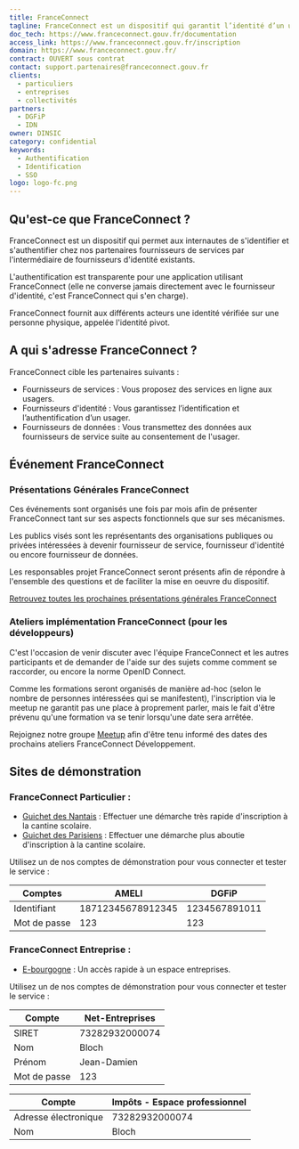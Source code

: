 ```yaml
---
title: FranceConnect
tagline: FranceConnect est un dispositif qui garantit l’identité d’un usager en se reposant sur des comptes certifiés existants.
doc_tech: https://www.franceconnect.gouv.fr/documentation
access_link: https://www.franceconnect.gouv.fr/inscription
domain: https://www.franceconnect.gouv.fr/
contract: OUVERT sous contrat
contact: support.partenaires@franceconnect.gouv.fr
clients:
  - particuliers
  - entreprises
  - collectivités
partners:
  - DGFiP
  - IDN
owner: DINSIC
category: confidential
keywords:
  - Authentification
  - Identification
  - SSO
logo: logo-fc.png
---
```


## Qu'est-ce que FranceConnect ?

FranceConnect est un dispositif qui permet aux internautes de s'identifier et s'authentifier chez nos partenaires fournisseurs de services par l'intermédiaire de fournisseurs d'identité existants.

L'authentification est transparente pour une application utilisant FranceConnect (elle ne converse jamais directement avec le fournisseur d'identité, c'est FranceConnect qui s'en charge).

FranceConnect fournit aux différents acteurs une identité vérifiée sur une personne physique, appelée l'identité pivot.

## A qui s'adresse FranceConnect ?

FranceConnect cible les partenaires suivants :

* Fournisseurs de services : Vous proposez des services en ligne aux usagers.
* Fournisseurs d'identité : Vous garantissez l’identification et l’authentification d’un usager.
* Fournisseurs de données : Vous transmettez des données aux fournisseurs de service suite au consentement de l'usager.

## Événement FranceConnect

### Présentations Générales FranceConnect

Ces événements sont organisés une fois par mois afin de présenter FranceConnect tant sur ses aspects fonctionnels que sur ses mécanismes.

Les publics visés sont les représentants des organisations publiques ou privées intéressées à devenir fournisseur de service, fournisseur d'identité ou encore fournisseur de données.

Les responsables projet FranceConnect seront présents afin de répondre à l'ensemble des questions et de faciliter la mise en oeuvre du dispositif.

<a href="https://www.franceconnect.gouv.fr/evenements" rel="noopener" target="_blank">Retrouvez toutes les prochaines présentations générales FranceConnect</a>

### Ateliers implémentation FranceConnect (pour les développeurs)

C'est l'occasion de venir discuter avec l'équipe FranceConnect et les autres participants et de demander de l'aide sur des sujets comme comment se raccorder, ou encore la norme OpenID Connect.

Comme les formations seront organisés de manière ad-hoc (selon le nombre de personnes intéressées qui se manifestent), l'inscription via le meetup ne garantit pas une place à proprement parler, mais le fait d'être prévenu qu'une formation va se tenir lorsqu'une date sera arrêtée.

Rejoignez notre groupe <a href="http://www.meetup.com/fr-FR/FranceConnect/" rel="noopener" target="_blank">Meetup</a> afin d'être tenu informé des dates des prochains ateliers FranceConnect Développement.

## Sites de démonstration

### FranceConnect Particulier :

* [Guichet des Nantais](https://guichet-nantes.integ01.dev-franceconnect.fr/) : Effectuer une démarche très rapide d'inscription à la cantine scolaire.
* [Guichet des Parisiens](https://guichet-parisien.integ01.dev-franceconnect.fr/) : Effectuer une démarche plus aboutie d'inscription à la cantine scolaire.

Utilisez un de nos comptes de démonstration pour vous connecter et tester le service :

| Comptes        | AMELI                                        | DGFiP                                                                     |
|----------------|----------------------------------------------|---------------------------------------------------------------------------|
| Identifiant    | 18712345678912345                            | 1234567891011                                                             |
| Mot de passe   | 123                                          | 123                                                                       |

### FranceConnect Entreprise :

* [E-bourgogne](http://fse2.demo.dev-franceconnect.fr/) : Un accès rapide à un espace entreprises.

Utilisez un de nos comptes de démonstration pour vous connecter et tester le service :

| Compte                    | Net-Entreprises                                                                                               |
|---------------------------|---------------------------------------------------------------------------------------------------------------|
| SIRET                     | 73282932000074                                                                                                |
| Nom                       | Bloch                                                                                                         |
| Prénom                    | Jean-Damien                                                                                                   |
| Mot de passe              | 123                                                                                                           |

| Compte                    | Impôts - Espace professionnel                                                                                 |
|---------------------------|---------------------------------------------------------------------------------------------------------------|
| Adresse électronique      | 73282932000074                                                                                                |
| Nom                       | Bloch                                                                                                         |
